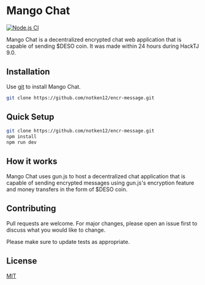 # Mango Chat
[![Node.js CI](https://github.com/notken12/encr-message/actions/workflows/node.js.yml/badge.svg)](https://github.com/notken12/encr-message/actions/workflows/node.js.yml)

Mango Chat is a decentralized encrypted chat web application that is capable of sending $DESO coin. It was made within 24 hours during HackTJ 9.0. 
## Installation

Use [git](https://git-scm.com/downloads) to install Mango Chat.

```bash
git clone https://github.com/notken12/encr-message.git
```

## Quick Setup

```bash
git clone https://github.com/notken12/encr-message.git
npm install
npm run dev
```
## How it works
Mango Chat uses gun.js to host a decentralized chat application that is capable of sending encrypted messages using gun.js's encryption feature and money transfers in the form of $DESO coin. 

## Contributing
Pull requests are welcome. For major changes, please open an issue first to discuss what you would like to change.

Please make sure to update tests as appropriate.

## License
[MIT](https://choosealicense.com/licenses/mit/)
